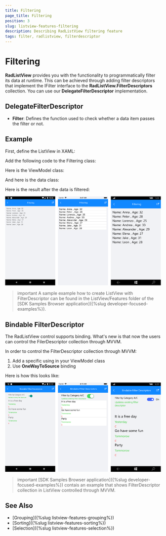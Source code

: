 ```yaml
---
title: Filtering
page_title: Filtering
position: 3
slug: listview-features-filtering
description: Describing RadListView filtering feature
tags: filter, radlistview, filterdescriptor
---
```


# Filtering

**RadListView** provides you with the functionality to programmatically filter its data at runtime. This can be achieved through adding filter descriptors that implement the IFilter interface to the **RadListView.FilterDescriptors** collection. You can use our **DelegateFilterDescriptor** implementation.

## DelegateFilterDescriptor 

- **Filter**: Defines the function used to check whether a data item passes the filter or not.

## Example

First, define the ListView in XAML:

<snippet id='listview-features-filtering-xaml'/>

Add the following code to the Filtering class:

<snippet id='listview-features-filtering-agefilter'/>

Here is the ViewModel class:

<snippet id='listview-features-filtering-viewmodel'/>
    
And here is the data class:

<snippet id='listview-features-filtering-data-class'/>	

Here is the result after the data is filtered:

![Filtering](images/listview-features-filtering.png "Filtering")

>important A sample example how to create ListView with FilterDescriptor can be found in the ListView/Features folder of the [SDK Samples Browser application]({%slug developer-focused-examples%}).

## Bindable FilterDescriptor

The RadListView control supports binding. What's new is that now the users can control the FilerDescriptor collection through MVVM.

In order to control the FilterDescriptor collection through MVVM: 

1. Add a specific using in your ViewModel class
2. Use **OneWayToSource** binding

Here is how this looks like:

![FilterDescriptorsMVVM](images/listview-features-bindable-filter.png)

>important [SDK Samples Browser application]({%slug developer-focused-examples%}) contais an example that shows FilterDescriptor collection in ListView controlled through MVVM. 

## See Also

- [Grouping]({%slug listview-features-grouping%})
- [Sorting]({%slug listview-features-sorting%})
- [Selection]({%slug listview-features-selection%})
